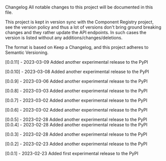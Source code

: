 Changelog
All notable changes to this project will be documented in this file.

This project is kept in version sync with the Component Registry project, see the version policy and thus a lot of versions don't bring ground breaking changes and they rather update the API endpoints. In such cases the version is listed without any additions/changes/deletions.

The format is based on Keep a Changelog, and this project adheres to Semantic Versioning.

[0.0.11] - 2023-03-09
Added
another experimental release to the PyPI

[0.0.10] - 2023-03-08
Added
another experimental release to the PyPI

[0.0.9] - 2023-03-06
Added
another experimental release to the PyPI

[0.0.8] - 2023-03-03
Added
another experimental release to the PyPI

[0.0.7] - 2023-03-02
Added
another experimental release to the PyPI

[0.0.6] - 2023-03-02
Added
another experimental release to the PyPI

[0.0.5] - 2023-02-28
Added
another experimental release to the PyPI
[0.0.4] - 2023-02-28
Added
another experimental release to the PyPI

[0.0.3] - 2023-02-28
Added
another experimental release to the PyPI

[0.0.2] - 2023-02-23
Added
another experimental release to the PyPI

[0.0.1] - 2023-02-23
Added
first experimental release to the PyPI
